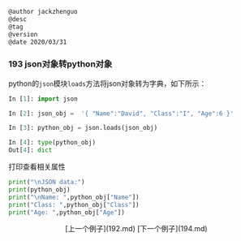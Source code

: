 
```markdown
@author jackzhenguo
@desc
@tag
@version 
@date 2020/03/31
```

### 193 json对象转python对象
python的`json`模块`loads`方法将json对象转为字典，如下所示：

```python
In [1]: import json                                                             

In [2]: json_obj =  '{ "Name":"David", "Class":"I", "Age":6 }'                  

In [3]: python_obj = json.loads(json_obj)                                       

In [4]: type(python_obj)                                                        
Out[4]: dict
```

打印查看相关属性
```python
print("\nJSON data:")
print(python_obj)
print("\nName: ",python_obj["Name"])
print("Class: ",python_obj["Class"])
print("Age: ",python_obj["Age"]) 
```

<center>[上一个例子](192.md)    [下一个例子](194.md)</center>
